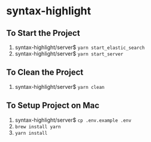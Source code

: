 # syntax-highlight
## To Start the Project
1. syntax-highlight/server\$ `yarn start_elastic_search`
1. syntax-highlight/server\$ `yarn start_server`

## To Clean the Project
1. syntax-highlight/server\$ `yarn clean`

## To Setup Project on Mac
1. syntax-highlight/server\$ `cp .env.example .env`
1. `brew install yarn`
1. `yarn install`